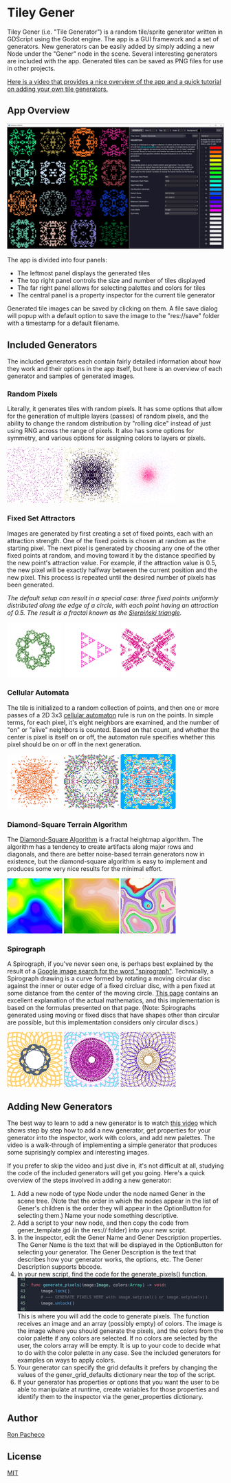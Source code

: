 # Tiley Gener
Tiley Gener (i.e. "Tile Generator") is a random tile/sprite generator written in GDScript using the Godot engine. The app is a GUI framework and a set of generators. New generators can be easily added by simply adding a new Node under the "Gener" node in the scene. Several interesting generators are included with the app. Generated tiles can be saved as PNG files for use in other projects.

[Here is a video that provides a nice overview of the app and a quick tutorial on adding your own tile generators.](https://youtu.be/YLijwgcLor4)

## App Overview
![doc/tileygener.jpg](doc/tileygener.jpg)

The app is divided into four panels:

- The leftmost panel displays the generated tiles
- The top right panel controls the size and number of tiles displayed
- The far right panel allows for selecting palettes and colors for tiles
- The central panel is a property inspector for the current tile generator

Generated tile images can be saved by clicking on them. A file save dialog will popup with a default option to save the image to the "res://save" folder with a timestamp for a default filename.

## Included Generators
The included generators each contain fairly detailed information about how they work and their options in the app itself, but here is an overview of each generator and samples of generated images.
### Random Pixels
Literally, it generates tiles with random pixels. It has some options that allow for the generation of multiple layers (passes) of random pixels, and the ability to change the random distribution by "rolling dice" instead of just using RNG across the range of pixels. It also has some options for symmetry, and various options for assigning colors to layers or pixels.

![](doc/random1.png) ![](doc/random2.png) ![](doc/random3.png)
### Fixed Set Attractors
Images are generated by first creating a set of fixed points, each with an attraction strength. One of the fixed points is chosen at random as the starting pixel. The next pixel is generated by choosing any one of the other fixed points at random, and moving toward it by the distance specified by the new point's attraction value. For example, if the attraction value is 0.5, the new pixel will be exactly halfway between the current position and the new pixel. This process is repeated until the desired number of pixels has been generated.

*The default setup can result in a special case: three fixed points uniformly distributed along the edge of a circle, with each point having an attraction of 0.5. The result is a fractal known as the [Sierpiński triangle](https://en.wikipedia.org/wiki/Sierpi%C5%84ski_triangle).*

![](doc/fixed_attractors1.png) ![](doc/fixed_attractors2.png) ![](doc/fixed_attractors3.png)
### Cellular Automata
The tile is initialized to a random collection of points, and then one or more passes of a 2D 3x3 [cellular automaton](https://en.wikipedia.org/wiki/Cellular_automaton) rule is run on the points. In simple terms, for each pixel, it's eight neighbors are examined, and the number of "on" or "alive" neighbors is counted. Based on that count, and whether the center is pixel is itself on or off, the automaton rule specifies whether this pixel should be on or off in the next generation.

![](doc/cellular_automata1.png) ![](doc/cellular_automata2.png) ![](doc/cellular_automata3.png)
### Diamond-Square Terrain Algorithm
The [Diamond-Square Algorithm](https://en.wikipedia.org/wiki/Diamond-square_algorithm) is a fractal heightmap algorithm. The algorithm has a tendency to create artifacts along major rows and diagonals, and there are better noise-based terrain generators now in existence, but the diamond-square algorithm is easy to implement and produces some very nice results for the minimal effort.

![](doc/diamond_square1.png) ![](doc/diamond_square2.png) ![](doc/diamond_square3.png)
### Spirograph
A Spirograph, if you've never seen one, is perhaps best explained by the result of a [Google image search for the word "spirograph"](https://www.google.com/search?q=spirograph&tbm=isch). Technically, a Spirograph drawing is a curve formed by rotating a moving circular disc against the inner or outer edge of a fixed circluar disc, with a pen fixed at some distance from the center of the moving circle.  [This page](http://www.mathematische-basteleien.de/spirographs.htm) contains an excellent explanation of the actual mathematics, and this implementation is based on the formulas presented on that page. (Note: Spirographs generated using moving or fixed discs that have shapes other than circular are possible, but this implementation considers only circular discs.)

![](doc/spirograph1.png) ![](doc/spirograph2.png) ![](doc/spirograph3.png)
## Adding New Generators
The best way to learn to add a new generator is to watch [this video](https://youtu.be/YLijwgcLor4) which shows step by step how to add a new generator, get properties for your generator into the inspector, work with colors, and add new palettes. The video is a walk-through of implementing a simple generator that produces some suprisingly complex and interesting images.

If you prefer to skip the video and just dive in, it's not difficult at all, studying the code of the included generators will get you going. Here's a quick overview of the steps involved in adding a new generator:

1. Add a new node of type Node under the node named Gener in the scene tree. (Note that the order in which the nodes appear in the list of Gener's children is the order they will appear in the OptionButton for selecting them.) Name your node something descriptive.
2. Add a script to your new node, and then copy the code from gener_template.gd (in the res:// folder) into your new script.
3. In the inspector, edit the Gener Name and Gener Description properties. The Gener Name is the text that will be displayed in the OptionButton for selecting your generator. The Gener Description is the text that describes how your generator works, the options, etc. The Gener Description supports bbcode.
4. In your new script, find the code for the generate_pixels() function.
![](doc/generate_pixels.jpg)
This is where you will add the code to generate pixels. The function receives an image and an array (possibly empty) of colors. The image is the image where you should generate the pixels, and the colors from the color palette if any colors are selected. If no colors are selected by the user, the colors array will be empty. It is up to your code to decide what to do with the color palette in any case. See the included generators for examples on ways to apply colors.
5. Your generator can specify the grid defaults it prefers by changing the values of the gener_grid_defaults dictionary near the top of the script.
6. If your generator has properties or options that you want the user to be able to manipulate at runtime, create variables for those properties and identify them to the inspector via the gener_properties dictionary.

## Author

[Ron Pacheco](mailto:ron@wolfden.pub)

## License

[MIT](https://github.com/wolfdenpublishing/tileygener/blob/master/LICENSE)

